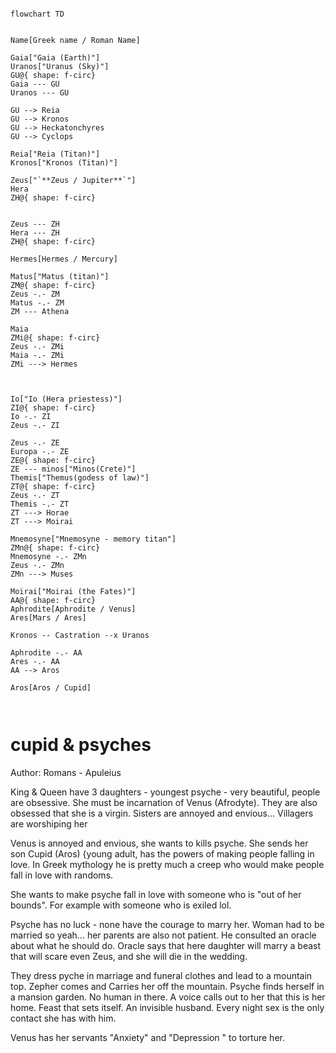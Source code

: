 ```mermaid

flowchart TD


Name[Greek name / Roman Name]

Gaia["Gaia (Earth)"]
Uranos["Uranus (Sky)"]
GU@{ shape: f-circ}
Gaia --- GU
Uranos --- GU

GU --> Reia
GU --> Kronos
GU --> Heckatonchyres
GU --> Cyclops

Reia["Reia (Titan)"]
Kronos["Kronos (Titan)"]

Zeus["`**Zeus / Jupiter**`"]
Hera
ZH@{ shape: f-circ}


Zeus --- ZH
Hera --- ZH
ZH@{ shape: f-circ}

Hermes[Hermes / Mercury]

Matus["Matus (titan)"]
ZM@{ shape: f-circ}
Zeus -.- ZM
Matus -.- ZM
ZM --- Athena

Maia
ZMi@{ shape: f-circ}
Zeus -.- ZMi
Maia -.- ZMi
ZMi ---> Hermes



Io["Io (Hera priestess)"]
ZI@{ shape: f-circ}
Io -.- ZI
Zeus -.- ZI

Zeus -.- ZE
Europa -.- ZE
ZE@{ shape: f-circ}
ZE --- minos["Minos(Crete)"]
Themis["Themus(godess of law)"]
ZT@{ shape: f-circ}
Zeus -.- ZT
Themis -.- ZT
ZT ---> Horae
ZT ---> Moirai

Mnemosyne["Mnemosyne - memory titan"]
ZMn@{ shape: f-circ}
Mnemosyne -.- ZMn
Zeus -.- ZMn
ZMn ---> Muses

Moirai["Moirai (the Fates)"]
AA@{ shape: f-circ}
Aphrodite[Aphrodite / Venus]
Ares[Mars / Ares]

Kronos -- Castration --x Uranos

Aphrodite -.- AA
Ares -.- AA
AA --> Aros

Aros[Aros / Cupid]



```



# cupid & psyches
Author: Romans - Apuleius

King & Queen have 3 daughters - youngest psyche - very beautiful, people are obsessive. She must be incarnation of Venus (Afrodyte).
They are also obsessed that she is a virgin. 
Sisters are annoyed and envious... Villagers are worshiping her


Venus is annoyed and envious, she wants to kills psyche. She sends her son Cupid (Aros) {young adult, has the powers of making people falling in love. In Greek mythology he is pretty much a creep who would make people fall in love with randoms.

She wants to make psyche fall in love with someone who is "out of her bounds". For example with someone who is exiled lol.

Psyche has no luck - none have the courage to marry her. Woman had to be married so yeah... her parents are also not patient. He consulted an oracle about what he should do. Oracle says that here daughter will marry a beast that will scare even Zeus, and she will die in the wedding.

They dress pyche in marriage and funeral clothes and lead to a mountain top. Zepher comes and Carries her off the mountain. Psyche finds herself in a mansion garden. No human in there. A voice calls out to her that this is her home. Feast that sets itself. An invisible husband. Every night sex is the only contact she has with him.


Venus has her servants "Anxiety" and "Depression " to torture her.






